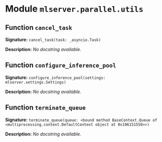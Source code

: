 # Module `mlserver.parallel.utils`


## Function `cancel_task`


**Signature:** `cancel_task(task: _asyncio.Task)`


**Description:**
*No docstring available.*

## Function `configure_inference_pool`


**Signature:** `configure_inference_pool(settings: mlserver.settings.Settings)`


**Description:**
*No docstring available.*

## Function `terminate_queue`


**Signature:** `terminate_queue(queue: <bound method BaseContext.Queue of <multiprocessing.context.DefaultContext object at 0x106151550>>)`


**Description:**
*No docstring available.*
